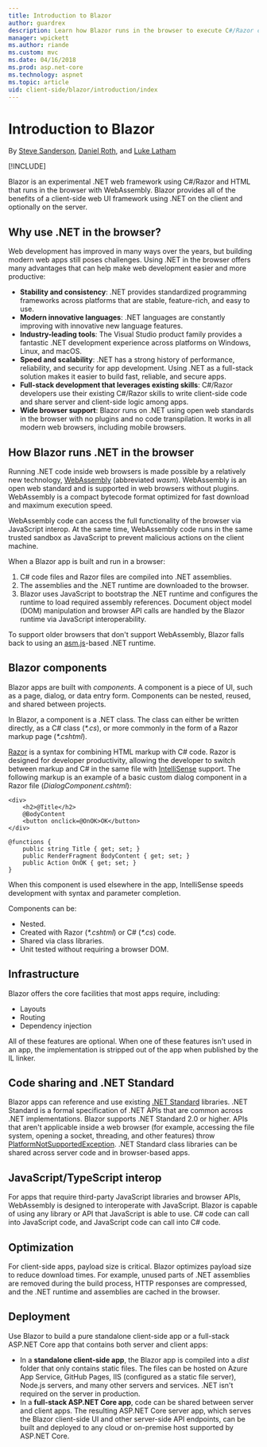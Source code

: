 ```yaml
---
title: Introduction to Blazor
author: guardrex
description: Learn how Blazor runs in the browser to execute C#/Razor code with WebAssembly and the Mono runtime in this introduction.
manager: wpickett
ms.author: riande
ms.custom: mvc
ms.date: 04/16/2018
ms.prod: asp.net-core
ms.technology: aspnet
ms.topic: article
uid: client-side/blazor/introduction/index
---
```

# Introduction to Blazor

By [Steve Sanderson](http://blog.stevensanderson.com), [Daniel Roth](https://github.com/danroth27), and [Luke Latham](https://github.com/guardrex)

[!INCLUDE[](~/includes/blazor-preview-notice.md)]

Blazor is an experimental .NET web framework using C#/Razor and HTML that runs in the browser with WebAssembly. Blazor provides all of the benefits of a client-side web UI framework using .NET on the client and optionally on the server.

## Why use .NET in the browser?

Web development has improved in many ways over the years, but building modern web apps still poses challenges. Using .NET in the browser offers many advantages that can help make web development easier and more productive: 

* **Stability and consistency**: .NET provides standardized programming frameworks across platforms that are stable, feature-rich, and easy to use.
* **Modern innovative languages**: .NET languages are constantly improving with innovative new language features.
* **Industry-leading tools**: The Visual Studio product family provides a fantastic .NET development experience across platforms on Windows, Linux, and macOS.
* **Speed and scalability**: .NET has a strong history of performance, reliability, and security for app development. Using .NET as a full-stack solution makes it easier to build fast, reliable, and secure apps.
* **Full-stack development that leverages existing skills**: C#/Razor developers use their existing C#/Razor skills to write client-side code and share server and client-side logic among apps.
* **Wide browser support**: Blazor runs on .NET using open web standards in the browser with no plugins and no code transpilation. It works in all modern web browsers, including mobile browsers.

## How Blazor runs .NET in the browser

Running .NET code inside web browsers is made possible by a relatively new technology, [WebAssembly](http://webassembly.org) (abbreviated *wasm*). WebAssembly is an open web standard and is supported in web browsers without plugins. WebAssembly is a compact bytecode format optimized for fast download and maximum execution speed.

WebAssembly code can access the full functionality of the browser via JavaScript interop. At the same time, WebAssembly code runs in the same trusted sandbox as JavaScript to prevent malicious actions on the client machine.

When a Blazor app is built and run in a browser:

1. C# code files and Razor files are compiled into .NET assemblies.
1. The assemblies and the .NET runtime are downloaded to the browser.
1. Blazor uses JavaScript to bootstrap the .NET runtime and configures the runtime to load required assembly references. Document object model (DOM) manipulation and browser API calls are handled by the Blazor runtime via JavaScript interoperability.

To support older browsers that don't support WebAssembly, Blazor falls back to using an [asm.js](https://wikipedia.org/wiki/Asm.js)-based .NET runtime.

## Blazor components

Blazor apps are built with *components*. A component is a piece of UI, such as a page, dialog, or data entry form. Components can be nested, reused, and shared between projects.

In Blazor, a component is a .NET class. The class can either be written directly, as a C# class (*\*.cs*), or more commonly in the form of a Razor markup page (*\*.cshtml*).

[Razor](https://docs.microsoft.com/aspnet/core/mvc/views/razor) is a syntax for combining HTML markup with C# code. Razor is designed for developer productivity, allowing the developer to switch between markup and C# in the same file with [IntelliSense](https://docs.microsoft.com/visualstudio/ide/using-intellisense) support. The following markup is an example of a basic custom dialog component in a Razor file (*DialogComponent.cshtml*):

```cshtml
<div>
    <h2>@Title</h2>
    @BodyContent
    <button onclick=@OnOK>OK</button>
</div>

@functions {
    public string Title { get; set; }
    public RenderFragment BodyContent { get; set; }
    public Action OnOK { get; set; }
}
```

When this component is used elsewhere in the app, IntelliSense speeds development with syntax and parameter completion.

Components can be:

* Nested.
* Created with Razor (*\*.cshtml*) or C# (*\*.cs*) code.
* Shared via class libraries.
* Unit tested without requiring a browser DOM.

## Infrastructure

Blazor offers the core facilities that most apps require, including:

* Layouts
* Routing
* Dependency injection

All of these features are optional. When one of these features isn't used in an app, the implementation is stripped out of the app when published by the IL linker.

## Code sharing and .NET Standard

Blazor apps can reference and use existing [.NET Standard](https://docs.microsoft.com/dotnet/standard/net-standard) libraries. .NET Standard is a formal specification of .NET APIs that are common across .NET implementations. Blazor supports .NET Standard 2.0 or higher. APIs that aren't applicable inside a web browser (for example, accessing the file system, opening a socket, threading, and other features) throw [PlatformNotSupportedException](https://docs.microsoft.com/dotnet/api/system.platformnotsupportedexception). .NET Standard class libraries can be shared across server code and in browser-based apps.

## JavaScript/TypeScript interop

For apps that require third-party JavaScript libraries and browser APIs, WebAssembly is designed to interoperate with JavaScript. Blazor is capable of using any library or API that JavaScript is able to use. C# code can call into JavaScript code, and JavaScript code can call into C# code.

## Optimization

For client-side apps, payload size is critical. Blazor optimizes payload size to reduce download times. For example, unused parts of .NET assemblies are removed during the build process, HTTP responses are compressed, and the .NET runtime and assemblies are cached in the browser.

## Deployment

Use Blazor to build a pure standalone client-side app or a full-stack ASP.NET Core app that contains both server and client apps:

* In a **standalone client-side app**, the Blazor app is compiled into a *dist* folder that only contains static files. The files can be hosted on Azure App Service, GitHub Pages, IIS (configured as a static file server), Node.js servers, and many other servers and services. .NET isn't required on the server in production.
* In a **full-stack ASP.NET Core app**, code can be shared between server and client apps. The resulting ASP.NET Core server app, which serves the Blazor client-side UI and other server-side API endpoints, can be built and deployed to any cloud or on-premise host supported by ASP.NET Core.
